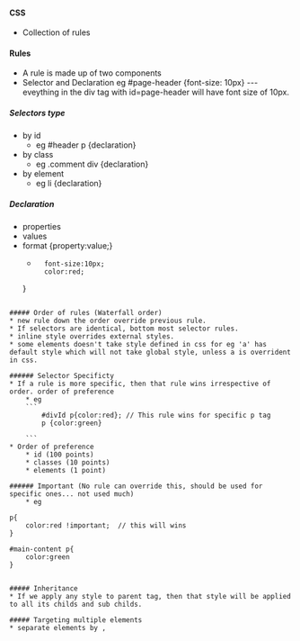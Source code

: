 #### CSS

* Collection of rules

#### Rules
* A rule is made up of two components
* Selector and Declaration 
	eg #page-header {font-size: 10px} --- eveything in the div tag with id=page-header will have font size of 10px.

##### Selectors type
* by id 
	* eg #header p {declaration}
* by class 
	* eg .comment div {declaration}
* by element 
	* eg li {declaration}
	
##### Declaration
* properties
* values
* format
	{property:value;}
	* ```eg {
		font-size:10px;
		color:red;
	}
```

##### Order of rules (Waterfall order)
* new rule down the order override previous rule. 
* If selectors are identical, bottom most selector rules.
* inline style overrides external styles.
* some elements doesn't take style defined in css for eg 'a' has default style which will not take global style, unless a is overrident in css.

###### Selector Specificty
* If a rule is more specific, then that rule wins irrespective of order. order of preference
	* eg
	```
		#divId p{color:red}; // This rule wins for specific p tag
		p {color:green}
		
	```
* Order of preference
	* id (100 points)
	* classes (10 points)
	* elements (1 point)

###### Important (No rule can override this, should be used for specific ones... not used much)
	* eg 

```
	p{
		color:red !important;  // this will wins
	}
	
	#main-content p{
		color:green
	}
```

##### Inheritance 
* If we apply any style to parent tag, then that style will be applied to all its childs and sub childs.

##### Targeting multiple elements
* separate elements by ,
